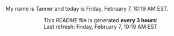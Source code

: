 My name is Tanner and today is Friday, February 7, 10:19 AM EST.

<p align="center">This <i>README</i> file is generated <b>every 3 hours</b>!</br>Last refresh: Friday, February 7, 10:19 AM EST<br /></p>
